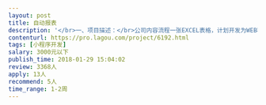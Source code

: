 ```yaml
---                
layout: post       
title: 自动报表           
description: '</br>一、项目描述：</br>公司内容流程一张EXCEL表格，计划开发为WEB程序。</br></br>二、主要功能点：</br>信息录入、信息检索、分级权限</br>'     
contenturl: https://pro.lagou.com/project/6192.html      
tags: [小程序开发]            
salary: 3000元以下          
publish_time: 2018-01-29 15:04:02         
review: 3368人                   
apply: 13人                   
recommend: 5人                   
time_range: 1-2周              
---                 
```

